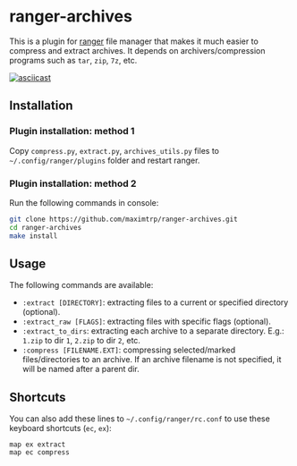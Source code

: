 # ranger-archives

This is a plugin for [ranger](https://ranger.github.io) file manager that makes it much easier to compress and extract archives. It depends on archivers/compression programs such as `tar`, `zip`, `7z`, etc.

[![asciicast](https://asciinema.org/a/ii764wsN8rWZfMCwVlnJAWcPM.svg)](https://asciinema.org/a/ii764wsN8rWZfMCwVlnJAWcPM)

## Installation

### Plugin installation: method 1

Copy `compress.py`, `extract.py`, `archives_utils.py` files
to `~/.config/ranger/plugins` folder and restart ranger.

### Plugin installation: method 2

Run the following commands in console:

```bash
git clone https://github.com/maximtrp/ranger-archives.git
cd ranger-archives
make install
```

## Usage

The following commands are available:

* `:extract [DIRECTORY]`: extracting files to a current or specified directory (optional).
* `:extract_raw [FLAGS]`: extracting files with specific flags (optional).
* `:extract_to_dirs`: extracting each archive to a separate directory. E.g.: `1.zip` to dir `1`, `2.zip` to dir `2`, etc.
* `:compress [FILENAME.EXT]`: compressing selected/marked files/directories to an archive. If an archive filename is not specified, it will be named after a parent dir.

## Shortcuts

You can also add these lines to `~/.config/ranger/rc.conf` to use these keyboard shortcuts (`ec`, `ex`):

```
map ex extract
map ec compress
```
